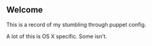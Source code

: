 Welcome
-------

This is a record of my stumbling through puppet config.

A lot of this is OS X specific. Some isn't.
